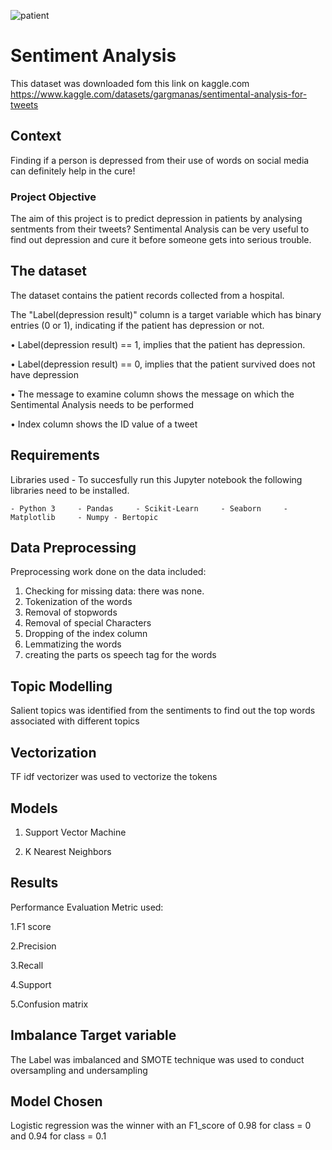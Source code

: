 ![patient](https://images.unsplash.com/photo-1521075486433-bf4052bb37bc?ixlib=rb-4.0.3&ixid=MnwxMjA3fDB8MHxwaG90by1wYWdlfHx8fGVufDB8fHx8&auto=format&fit=crop&w=2088&q=8)

# Sentiment Analysis
This dataset was downloaded fom this link on kaggle.com
https://www.kaggle.com/datasets/gargmanas/sentimental-analysis-for-tweets
## Context
Finding if a person is depressed from their use of words on social media can definitely help in the cure!

### Project Objective
The aim of this project is to predict depression in patients by analysing sentments from their tweets?
Sentimental Analysis can be very useful to find out depression and cure it before someone gets into serious trouble.

 ## The dataset

The dataset contains the patient records collected from a hospital. 

The "Label(depression result)" column is a target variable which has binary entries (0 or 1), indicating if the patient has depression or not.

•	Label(depression result) == 1, implies that the patient has depression.

•	Label(depression result) == 0, implies that the patient survived does not have depression

•   The message to examine column shows the message on which the Sentimental Analysis needs to be performed

•   Index column shows the ID value of a tweet

## Requirements 
Libraries used - To succesfully run this Jupyter notebook the following libraries need to be installed.

    - Python 3     - Pandas     - Scikit-Learn     - Seaborn     - Matplotlib     - Numpy - Bertopic  
    
## Data Preprocessing
Preprocessing work done on the data included:

1. Checking for missing data: there was none.
2. Tokenization of the words
3. Removal of stopwords
4. Removal of special Characters
5. Dropping of the index column
6. Lemmatizing the words
7. creating the parts os speech tag for the words

## Topic Modelling
Salient topics was identified from the sentiments to find out the top words associated with different topics

## Vectorization
TF idf vectorizer was used to vectorize the tokens

## Models 
1. Support Vector Machine

2. K Nearest Neighbors


## Results
Performance Evaluation Metric used:

1.F1 score

2.Precision

3.Recall

4.Support

5.Confusion matrix

## Imbalance Target variable

The Label was imbalanced and SMOTE technique was used to conduct oversampling and undersampling

## Model Chosen
Logistic regression was the winner with an F1_score of 0.98 for class = 0 and 0.94 for class = 0.1
